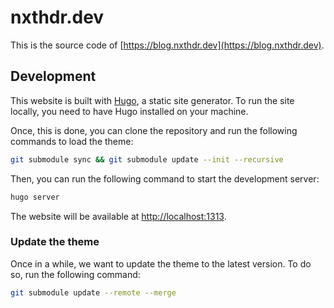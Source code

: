 # nxthdr.dev

This is the source code of [https://blog.nxthdr.dev](https://blog.nxthdr.dev).


## Development

This website is built with [Hugo](https://gohugo.io/), a static site generator. To run the site locally, you need to have Hugo installed on your machine.

Once, this is done, you can clone the repository and run the following commands to load the theme:

```sh
git submodule sync && git submodule update --init --recursive
```

Then, you can run the following command to start the development server:

```sh
hugo server
```

The website will be available at [http://localhost:1313](http://localhost:1313).


### Update the theme

Once in a while, we want to update the theme to the latest version. To do so, run the following command:

```sh
git submodule update --remote --merge
```
